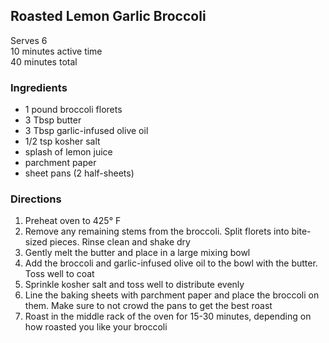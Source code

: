 ## Roasted Lemon Garlic Broccoli

Serves 6  
10 minutes active time  
40 minutes total  

### Ingredients
* 1 pound broccoli florets
* 3 Tbsp butter
* 3 Tbsp garlic-infused olive oil
* 1/2 tsp kosher salt
* splash of lemon juice
* parchment paper
* sheet pans (2 half-sheets)

### Directions
1. Preheat oven to 425° F
1. Remove any remaining stems from the broccoli. Split florets into bite-sized pieces. Rinse clean and shake dry
1. Gently melt the butter and place in a large mixing bowl
1. Add the broccoli and garlic-infused olive oil to the bowl with the butter. Toss well to coat
1. Sprinkle kosher salt and toss well to distribute evenly
1. Line the baking sheets with parchment paper and place the broccoli on them. Make sure to not crowd the pans to get the best roast
1. Roast in the middle rack of the oven for 15-30 minutes, depending on how roasted you like your broccoli
